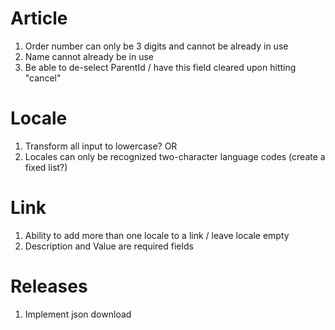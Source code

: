 
# Article

1. Order number can only be 3 digits and cannot be already in use
2. Name cannot already be in use
3. Be able to de-select ParentId / have this field cleared upon hitting "cancel"


# Locale

1. Transform all input to lowercase? OR
2. Locales can only be recognized two-character language codes (create a fixed list?)


# Link

1. Ability to add more than one locale to a link / leave locale empty 
2. Description and Value are required fields

# Releases

1. Implement json download

